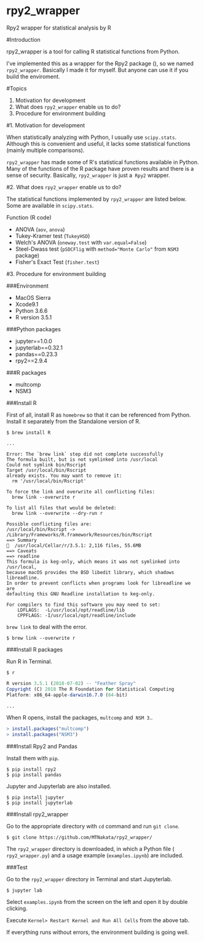 # rpy2_wrapper
Rpy2 wrapper for statistical analysis by R

#Introduction

rpy2_wrapper is a tool for calling R statistical functions from Python.

I've implemented this as a wrapper for the Rpy2 package (), so we named `rpy2_wrapper`. Basically I made it for myself. But anyone can use it if you build the enviroment.


#Topics

1. Motivation for development
2. What does `rpy2_wrapper` enable us to do?
3. Procedure for environment building

#1. Motivation for development

When statistically analyzing with Python, I usually use `scipy.stats`. Although this is convenient and useful, it lacks some statistical functions (mainly multiple comparisons).

`rpy2_wrapper` has made some of R's statistical functions available in Python. Many of the functions of the R package have proven results and there is a sense of security. Basically, `rpy2_wrapper` is just a` Rpy2` wrapper.

#2. What does `rpy2_wrapper` enable us to do?

The statistical functions implemented by `rpy2_wrapper` are listed below. Some are available in `scipy.stats`.

Function (R code)

- ANOVA (`aov`, `anova`)
- Tukey-Kramer test (`TukeyHSD`)
- Welch's ANOVA (`oneway.test` with `var.equal=False`)
- Steel-Dwass test (`pSDCFlig` with `method="Monte Carlo"` from `NSM3` package)
- Fisher's Exact Test (`fisher.test`)

#3. Procedure for environment building

###Environment

- MacOS Sierra
- Xcode9.1
- Python 3.6.6
- R version 3.5.1

###Python packages

- jupyter==1.0.0
- jupyterlab==0.32.1
- pandas==0.23.3
- rpy2==2.9.4

###R packages

- multcomp
- NSM3

###Install R

First of all, install R as `homebrew` so that it can be referenced from Python.
Install it separately from the Standalone version of R.

```
$ brew install R
```
```
...

Error: The `brew link` step did not complete successfully
The formula built, but is not symlinked into /usr/local
Could not symlink bin/Rscript
Target /usr/local/bin/Rscript
already exists. You may want to remove it:
  rm '/usr/local/bin/Rscript'

To force the link and overwrite all conflicting files:
  brew link --overwrite r

To list all files that would be deleted:
  brew link --overwrite --dry-run r

Possible conflicting files are:
/usr/local/bin/Rscript -> /Library/Frameworks/R.framework/Resources/bin/Rscript
==> Summary
🍺  /usr/local/Cellar/r/3.5.1: 2,116 files, 55.6MB
==> Caveats
==> readline
This formula is keg-only, which means it was not symlinked into /usr/local,
because macOS provides the BSD libedit library, which shadows libreadline.
In order to prevent conflicts when programs look for libreadline we are
defaulting this GNU Readline installation to keg-only.

For compilers to find this software you may need to set:
    LDFLAGS:  -L/usr/local/opt/readline/lib
    CPPFLAGS: -I/usr/local/opt/readline/include
```

`brew link` to deal with the error.

```
$ brew link --overwrite r
```

###Install R packages

Run R in Terminal.

```
$ r
```
```r
R version 3.5.1 (2018-07-02) -- "Feather Spray"
Copyright (C) 2018 The R Foundation for Statistical Computing
Platform: x86_64-apple-darwin16.7.0 (64-bit)

...
```
When R opens, install the packages, `multcomp` and` NSM 3`..

```r
> install.packages("multcomp")
> install.packages("NSM3")
```

###Install Rpy2 and Pandas

Install them with `pip`.

```
$ pip install rpy2
$ pip install pandas
```
Jupyter and Jupyterlab are also installed.

```
$ pip install jupyter
$ pip install jupyterlab
```

###Install rpy2_wrapper

Go to the appropriate directory with `cd` command and run `git clone`.

```
$ git clone https://github.com/MTNakata/rpy2_wrapper/
```

The `rpy2_wrapper` directory is downloaded, in which a Python file (` rpy2_wrapper.py`) and a usage example (`examples.ipynb`) are included.

###Test

Go to the `rpy2_wrapper` directory in Terminal and start Jupyterlab.

```
$ jupyter lab
```

Select `examples.ipynb` from the screen on the left and open it by double clicking.


Execute `Kernel> Restart Kernel and Run All Cells` from the above tab.

If everything runs without errors, the environment building is going well.
